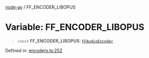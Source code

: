 [node-av](../globals.md) / FF\_ENCODER\_LIBOPUS

# Variable: FF\_ENCODER\_LIBOPUS

> `const` **FF\_ENCODER\_LIBOPUS**: [`FFAudioEncoder`](../type-aliases/FFAudioEncoder.md)

Defined in: [encoders.ts:252](https://github.com/seydx/av/blob/f8631fc881b394300b1479f511d55cf1c370a87f/src/constants/encoders.ts#L252)
